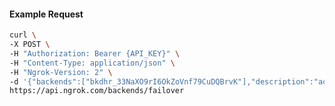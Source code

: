 <!-- Code generated for API Clients. DO NOT EDIT. -->

#### Example Request

```bash
curl \
-X POST \
-H "Authorization: Bearer {API_KEY}" \
-H "Content-Type: application/json" \
-H "Ngrok-Version: 2" \
-d '{"backends":["bkdhr_33NaXO9rI6OkZoVnf79CuDQBrvK"],"description":"acme failover","metadata":"{\"environment\": \"staging\"}"}' \
https://api.ngrok.com/backends/failover
```
